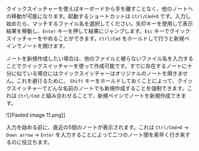 クイックスイッチャーを使えばキーボードから手を離すことなく、他のノートへの移動が可能になります。起動するショートカットは `Ctrl/Cmd+O` です。入力し始めたら、マッチするファイル名を選択してください。矢印キーを使用して表示結果を移動し、`Enter` キーを押して結果にジャンプします。`Esc` キーでクイックスイッチャーをやめることができます。`Ctrl/Cmd` をホールドして行うと新規ペインでノートを開けます。

ノートを新規作成したい場合は、他のファイルと被らないファイル名を入力することでクイックスイッチャーを使って作成可能です。すでに存在するノートに十分に似ている場合にはクイックスイッチャーはオリジナルのノートを開きません。これを避けるために、 `Shift` キーをホールドしておくことによって、クイックスイッチャーでどんな名前のノートでも新規作成することを強制できます。これは `Ctrl/Cmd` と組み合わせることで、新規ペインでノートを新規作成できます。

![[Pasted image 11.png]]

入力を始める前に、直近の5個のノートが表示されます。これは `Ctrl/Cmd+O`  → `Down arrow` → `Enter` を入力することによって二つのノート間を素早く行き来するのに役立ちます。